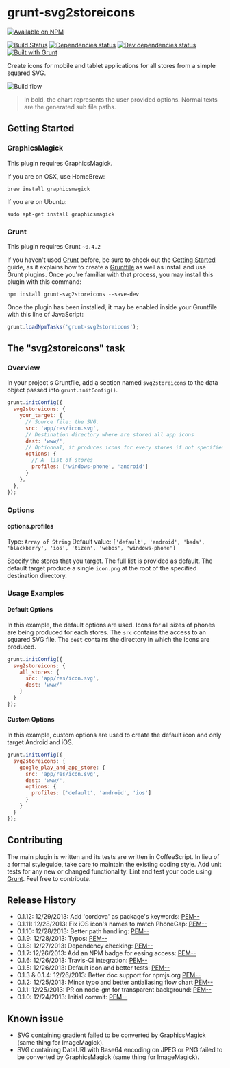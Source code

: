 # grunt-svg2storeicons

[![Available on NPM](https://nodei.co/npm/grunt-svg2storeicons.png?compact=true)](https://npmjs.org/package/grunt-svg2storeicons/)

[![Build Status](https://secure.travis-ci.org/PEM--/grunt-svg2storeicons.png)](http://travis-ci.org/PEM--/grunt-svg2storeicons)
[![Dependencies status](https://david-dm.org/PEM--/grunt-svg2storeicons.png)](https://david-dm.org/PEM--/grunt-svg2storeicons)
[![Dev dependencies status](https://david-dm.org/PEM--/grunt-svg2storeicons/dev-status.png)](https://david-dm.org/PEM--/grunt-svg2storeicons/#info=devDependencies)
[![Built with Grunt](https://cdn.gruntjs.com/builtwith.png)](http://gruntjs.com/)

Create icons for mobile and tablet applications for all stores from a simple squared SVG.

![Build flow](https://raw.github.com/PEM--/grunt-svg2storeicons/master/doc/flowchart.png "Build flow")

> In bold, the chart represents the user provided options. Normal texts are the generated sub file paths.

## Getting Started
### GraphicsMagick
This plugin requires GraphicsMagick.

If you are on OSX, use HomeBrew:
```
brew install graphicsmagick
```

If you are on Ubuntu:
```
sudo apt-get install graphicsmagick
```

### Grunt
This plugin requires Grunt `~0.4.2`

If you haven't used [Grunt](http://gruntjs.com/) before, be sure to check out the [Getting Started](http://gruntjs.com/getting-started) guide, as it explains how to create a [Gruntfile](http://gruntjs.com/sample-gruntfile) as well as install and use Grunt plugins. Once you're familiar with that process, you may install this plugin with this command:

```shell
npm install grunt-svg2storeicons --save-dev
```

Once the plugin has been installed, it may be enabled inside your Gruntfile with this line of JavaScript:

```js
grunt.loadNpmTasks('grunt-svg2storeicons');
```

## The "svg2storeicons" task
### Overview
In your project's Gruntfile, add a section named `svg2storeicons` to the data object passed into `grunt.initConfig()`.

```js
grunt.initConfig({
  svg2storeicons: {
    your_target: {
      // Source file: the SVG.
      src: 'app/res/icon.svg',
      // Destination directory where are stored all app icons
      dest: 'www/',
      // Optionnal, it produces icons for every stores if not specified
      options: {
        // A  list of stores
        profiles: ['windows-phone', 'android']
      }
    },
  },
});
```

### Options
#### options.profiles
Type: `Array of String`
Default value: `['default', 'android', 'bada', 'blackberry', 'ios', 'tizen', 'webos', 'windows-phone']`

Specify the stores that you target. The full list is provided as default. The default target produce a single `icon.png` at the root of the specified destination directory.

### Usage Examples
#### Default Options
In this example, the default options are used. Icons for all sizes of phones are being produced for each stores. The `src` contains the access to an squared SVG file. The `dest` contains the directory in which the icons are produced.
```js
grunt.initConfig({
  svg2storeicons: {
    all_stores: {
      src: 'app/res/icon.svg',
      dest: 'www/'
    }
  }
});
```

#### Custom Options
In this example, custom options are used to create the default icon and only target Android and iOS.
```js
grunt.initConfig({
  svg2storeicons: {
    google_play_and_app_store: {
      src: 'app/res/icon.svg',
      dest: 'www/',
      options: {
        profiles: ['default', 'android', 'ios']
      }
    }
  }
});
```

## Contributing
The main plugin is written and its tests are written in CoffeeScript. In lieu of a formal styleguide, take care to maintain the existing coding style. Add unit tests for any new or changed functionality. Lint and test your code using [Grunt](http://gruntjs.com/). Feel free to contribute.

## Release History
* 0.1.12: 12/29/2013: Add 'cordova' as package's keywords: [PEM--](https://github.com/PEM--)
* 0.1.11: 12/28/2013: Fix iOS icon's names to match PhoneGap: [PEM--](https://github.com/PEM--)
* 0.1.10: 12/28/2013: Better path handling: [PEM--](https://github.com/PEM--)
* 0.1.9: 12/28/2013: Typos: [PEM--](https://github.com/PEM--)
* 0.1.8: 12/27/2013: Dependency checking: [PEM--](https://github.com/PEM--)
* 0.1.7: 12/26/2013: Add an NPM badge for easing access: [PEM--](https://github.com/PEM--)
* 0.1.6: 12/26/2013: Travis-CI integration: [PEM--](https://github.com/PEM--)
* 0.1.5: 12/26/2013: Default icon and better tests: [PEM--](https://github.com/PEM--)
* 0.1.3 & 0.1.4: 12/26/2013: Better doc support for npmjs.org [PEM--](https://github.com/PEM--)
* 0.1.2: 12/25/2013: Minor typo and better antialiasing flow chart [PEM--](https://github.com/PEM--)
* 0.1.1: 12/25/2013: PR on node-gm for transparent background: [PEM--](https://github.com/PEM--)
* 0.1.0: 12/24/2013: Initial commit: [PEM--]( https://github.com/PEM-- )

## Known issue
* SVG containing gradient failed to be converted by GraphicsMagick (same thing for ImageMagick).
* SVG containing DataURI with Base64 encoding on JPEG or PNG failed to be converted by GraphicsMagick (same thing for ImageMagick).
